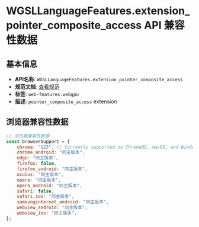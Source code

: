 # WGSLLanguageFeatures.extension_pointer_composite_access API 兼容性数据

## 基本信息

- **API名称**: `WGSLLanguageFeatures.extension_pointer_composite_access`
- **规范文档**: [查看规范](https://gpuweb.github.io/gpuweb/wgsl/#language_extension-pointer_composite_access)
- **标签**: `web-features:webgpu`
- **描述**: `pointer_composite_access` extension

## 浏览器兼容性数据

```javascript
// 浏览器兼容性数据
const browserSupport = {
    chrome: "123", // Currently supported on ChromeOS, macOS, and Windows only.,
    chrome_android: "同主版本",
    edge: "同主版本",
    firefox: false,
    firefox_android: "同主版本",
    oculus: "同主版本",
    opera: "同主版本",
    opera_android: "同主版本",
    safari: false,
    safari_ios: "同主版本",
    samsunginternet_android: "同主版本",
    webview_android: "同主版本",
    webview_ios: "同主版本",
};

```

